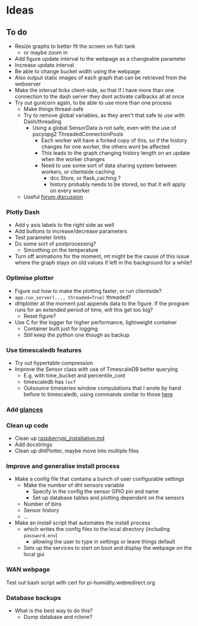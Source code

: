 # Ideas

## To do

- Resize graphs to better fit the screen on fish tank
  - or maybe zoom in
- Add figure update interval to the webpage as a changeable parameter
- Increase update interval
- Be able to change bucket width using the webpage
- Also output static images of each graph that can be retrieved from the webserver
- Make the interval ticks client-side, so that if I have more than one connection to the dash server they dont activate callbacks all at once
- Try out gunicorn again, to be able to use more than one process
  - Make things thread-safe
  - Try to remove global variables, as they aren't that safe to use with Dash/threading
    - Using a global SensorData is not safe, even with the use of pscyopg2 ThreadedConnectionPools
      - Each worker will have a forked copy of this, so if the history changes for one worker, the others wont be affected
      - This leads to the graph changing history length on an update when the worker changes
      - Need to use some sort of data sharing system between workers, or clientside caching
        - dcc.Store, or flask_caching ?
        - history probably needs to be stored, so that it will apply on every worker
  - Useful [forum discussion](https://github.com/plotly/dash/issues/94)

### Plotly Dash

- Add y axis labels to the right side as well
- Add buttons to increase/decrease parameters
- Test parameter limits
- Do some sort of postprocessing?
  - Smoothing on the temperature
- Turn off animations for the moment, mt might be the cause of this issue where the graph stays on old values if left in the background for a while?

### Optimise plotter

- Figure out how to make the plotting faster, or run clientside?
- ```app.run_server(..., threaded=True)``` threaded?
- dhtplotter at the moment just appends data to the figure. If the program runs for an extended period of time, will this get too big?
  - Reset figure?
- Use C for the logger for higher performance, lightweight container
  - Container built just for logging
  - Still keep the python one though as backup

### Use timescaledb features

- Try out hypertable compression
- Improve the Sensor class with use of TimescaleDB better querying
  - E.g. with time_bucket and percentile_cont
  - timescaledb has ```locf```
  - Outsource timeseries window computations that I wrote by hand before to timescaledb, using commands similar to those [here](https://corpglory.com/s/timescaledb-grafana-plotly-time-series-analysis/)

### Add [glances](https://hub.docker.com/r/nicolargo/glances)

### Clean up code

- Clean up [raspberrypi_installation.md](raspberrypi_installation.md)
- Add docstrings
- Clean up dhtPlotter, maybe move into multiple files

### Improve and generalise install process

- Make a config file that contains a bunch of user configurable settings
  - Make the number of dht sensors variable
    - Specify in the config the sensor GPIO pin and name
    - Set up database tables and plotting dependent on the sensors
  - Number of bins
  - Sensor history
  - ...
- Make an install script that automates the install process
  - which writes the config files to the local directory (including ```password.env```)
    - allowing the user to type in settings or leave things default
  - Sets up the services to start on boot and display the webpage on the local gui

### WAN webpage

Test out bash script with cert for pi-humidity.webredirect.org

### Database backups

- What is the best way to do this?
  - Dump database and rclone?
